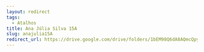 ```yaml
---
layout: redirect
tags:
  - Atalhos
title: Ana Júlia Silva 15A
slug: anajulia15A
redirect_url: https://drive.google.com/drive/folders/1bEM98Q6dA8AQmcQpy5Owfvs-CInaZkFy?usp=drive_link
---
```

